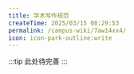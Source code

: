 ```yaml
---
title: 学术写作规范
createTime: 2025/03/15 08:29:53
permalink: /campus-wiki/7aw14xx4/
icon: icon-park-outline:write
---
```


:::tip
此处待完善
:::